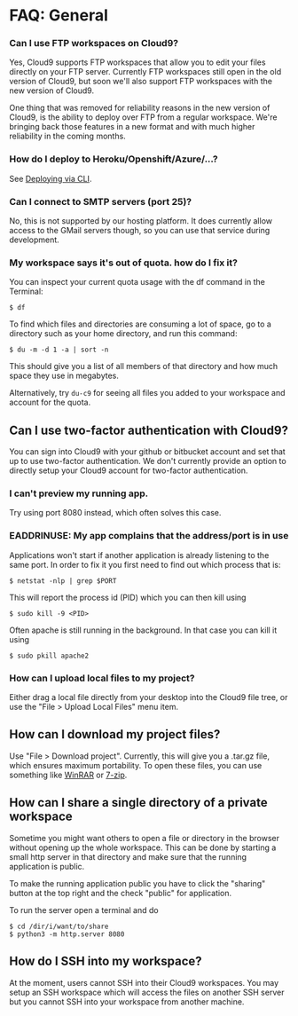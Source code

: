 # FAQ: General

### Can I use FTP workspaces on Cloud9?
Yes, Cloud9 supports FTP workspaces that allow you to edit your files directly on your FTP server.
Currently FTP workspaces still open in the old version of Cloud9, but soon we'll also support FTP workspaces with the new version of Cloud9.

One thing that was removed for reliability reasons in the new version of Cloud9, is the ability to deploy over FTP from a regular workspace.
We're bringing back those features in a new format and with much higher reliability in the coming months.

### How do I deploy to Heroku/Openshift/Azure/...?
See [Deploying via CLI](./deploying_via_cli.html).

### Can I connect to SMTP servers (port 25)?
No, this is not supported by our hosting platform. It does currently allow access to the GMail servers though, so you can use that service during development.

### My workspace says it's out of quota. how do I fix it?
You can inspect your current quota usage with the df command in the Terminal:

    $ df

To find which files and directories are consuming a lot of space, go to a directory such as your home directory, and run this command:

    $ du -m -d 1 -a | sort -n

This should give you a list of all members of that directory and how much space they use in megabytes.

Alternatively, try `du-c9` for seeing all files you added to your workspace and account for the quota.

## Can I use two-factor authentication with Cloud9?
You can sign into Cloud9 with your github or bitbucket account and set that up to use two-factor authentication.
We don't currently provide an option to directly setup your Cloud9 account for two-factor authentication.

### I can't preview my running app.
Try using port 8080 instead, which often solves this case.

### EADDRINUSE: My app complains that the address/port is in use
Applications won't start if another application is already listening to the same port. In order to fix it you first need to find out which process that is:

    $ netstat -nlp | grep $PORT

This will report the process id (PID) which you can then kill using

    $ sudo kill -9 <PID>

Often apache is still running in the background. In that case you can kill it using

    $ sudo pkill apache2

### How can I upload local files to my project?

Either drag a local file directly from your desktop into the Cloud9 file tree,
or use the "File > Upload Local Files" menu item.

## How can I download my project files?

Use "File > Download project". Currently, this will give you a .tar.gz file, which
ensures maximum portability. To open these files, you can use something like
[WinRAR](http://www.rarlab.com/) or [7-zip](http://www.7-zip.org/).

## How can I share a single directory of a private workspace

Sometime you might want others to open a file or directory in the browser
without opening up the whole workspace. This can be done by starting a small
http server in that directory and make sure that the running application is public.

To make the running application public you have to click the "sharing" button at
the top right and the check "public" for application.

To run the server open a terminal and do

    $ cd /dir/i/want/to/share
    $ python3 -m http.server 8080

## How do I SSH into my workspace?

At the moment, users cannot SSH into their Cloud9 workspaces. You may setup an SSH workspace which will access the files on another SSH server but you cannot SSH into your workspace from another machine.
